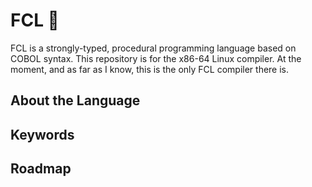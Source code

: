# FCL 🐡
FCL is a strongly-typed, procedural programming language based on COBOL syntax. This repository is for the x86-64 Linux compiler. At the moment, and as far as I know, this is the only FCL compiler there is.

## About the Language

## Keywords

## Roadmap
